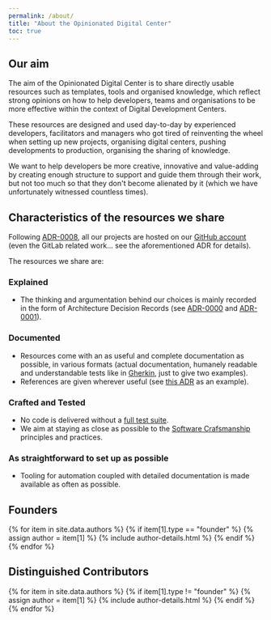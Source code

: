 ```yaml
---
permalink: /about/
title: "About the Opinionated Digital Center"
toc: true
---
```

## Our aim

The aim of the Opinionated Digital Center is to share directly usable resources such as templates, tools and organised knowledge, which reflect strong opinions on how to help developers, teams and organisations to be more effective within the context of Digital Development Centers.

These resources are designed and used day-to-day by experienced developers, facilitators and managers who got tired of reinventing the wheel when setting up new projects, organising digital centers, pushing developments to production, organising the sharing of knowledge.

We want to help developers be more creative, innovative and value-adding by creating enough structure to support and guide them through their work, but not too much so that they don't become alienated by it (which we have unfortunately witnessed countless times).

## Characteristics of the resources we share

Following [ADR-0008](https://github.com/opinionated-digital-center/architecture-decision-records/blob/master/docs/adr/0008-use-github-as-main-hub-for-the-opinionated-digital-center.md), all our projects are hosted on our [GitHub account](https://github.com/opinionated-digital-center) (even the GitLab related work... see the aforementioned ADR for details).

The resources we share are:

### Explained

* The thinking and argumentation behind our choices is mainly recorded in the form of Architecture Decision Records (see [ADR-0000](https://github.com/opinionated-digital-center/architecture-decision-records/blob/master/docs/adr/0000-record-architecture-decisions.md) and [ADR-0001](https://github.com/opinionated-digital-center/architecture-decision-records/blob/master/docs/adr/0001-use-markdown-architectural-decision-records.md)).

### Documented

* Resources come with an as useful and complete documentation as possible, in various formats (actual documentation, humanely readable and understandable tests like in [Gherkin](https://cucumber.io/docs/gherkin/reference/), just to give two examples).
* References are given wherever useful (see [this ADR](https://github.com/opinionated-digital-center/architecture-decision-records/blob/master/docs/adr/0001-use-markdown-architectural-decision-records.md) as an example).

### Crafted and Tested

* No code is delivered without a [full test suite](https://github.com/opinionated-digital-center/python-library-project-generator/blob/master/README.rst#fully-tested-features).
* We aim at staying as close as possible to the [Software Crafsmanship](https://manifesto.softwarecraftsmanship.org/) principles and practices.

### As straightforward to set up as possible

* Tooling for automation coupled with detailed documentation is made available as often as possible.

## Founders

{% for item in site.data.authors %}
{% if item[1].type == "founder" %}
{% assign author = item[1] %}
{% include author-details.html %}
{% endif %}
{% endfor %}

## Distinguished Contributors
{% for item in site.data.authors %}
{% if item[1].type != "founder" %}
{% assign author = item[1] %}
{% include author-details.html %}
{% endif %}
{% endfor %}
